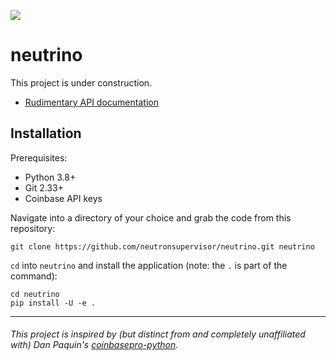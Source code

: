 [![](https://github.com/neutronsupervisor/neutrino/actions/workflows/main.yml/badge.svg?branch=master)](https://github.com/neutronsupervisor/neutrino/actions/workflows/main.yml)

# neutrino

This project is under construction.

* [Rudimentary API documentation](https://neutronsupervisor.github.io/neutrino/)

## Installation

Prerequisites:

* Python 3.8+
* Git 2.33+
* Coinbase API keys

Navigate into a directory of your choice and grab the code from this repository:

    git clone https://github.com/neutronsupervisor/neutrino.git neutrino

`cd` into `neutrino` and install the application (note: the `.` is part of the command):

    cd neutrino
    pip install -U -e .

---

###### This project is inspired by (but distinct from and completely unaffiliated with) Dan Paquin's [coinbasepro-python](https://github.com/danpaquin/coinbasepro-python).
